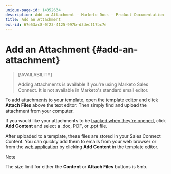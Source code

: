```yaml
---
unique-page-id: 14352634
description: Add an Attachment - Marketo Docs - Product Documentation
title: Add an Attachment
exl-id: 67e53ac8-0f23-4125-997b-d3decf17bc7e
---
```

# Add an Attachment {#add-an-attachment}

>[!AVAILABILITY]
>
>Adding attachments is available if you're using Marketo Sales Connect. It is not available in Marketo's standard email editor.

To add attachments to your template, open the template editor and click **Attach Files** above the text editor. Then simply find and upload the attachment from your computer.

If you would like your attachments to be [tracked when they're opened](/help/marketo/product-docs/marketo-sales-connect/email/common-tracking-questions/how-to-track-your-email-attachments.md), click **Add Content** and select a .doc, PDF, or .ppt file.

After uploaded to a template, these files are stored in your Sales Connect Content. You can quickly add them to emails from your web browser or from the [web application](https://toutapp.com/login) by clicking **Add Content** in the template editor.

>[!NOTE]
>
>The size limit for either the **Content** or **Attach Files** buttons is 5mb.

